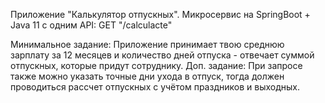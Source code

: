 Приложение "Калькулятор отпускных".
Микросервис на SpringBoot + Java 11 c одним API:
GET "/calculacte"

Минимальное задание: Приложение принимает твою среднюю зарплату за 12 месяцев и количество дней отпуска - отвечает суммой отпускных, которые придут сотруднику.
Доп. задание: При запросе также можно указать точные дни ухода в отпуск, тогда должен проводиться рассчет отпускных с учётом праздников и выходных.
